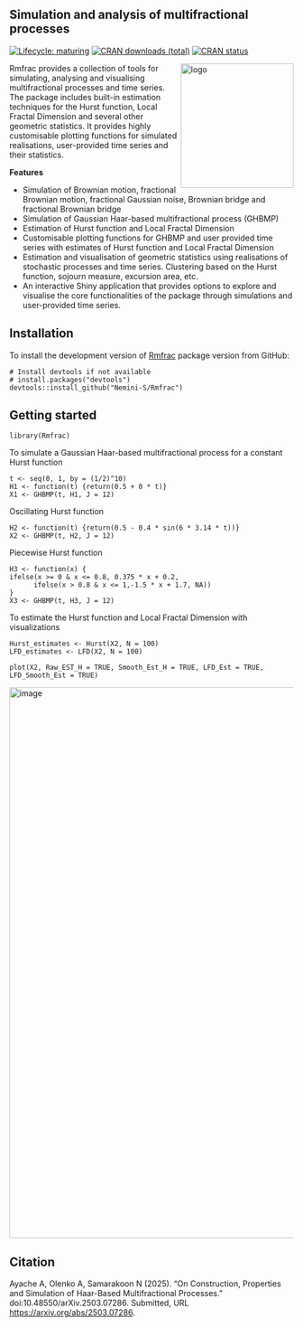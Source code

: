 ## Simulation and analysis of multifractional processes 
[![Lifecycle: maturing](https://img.shields.io/badge/lifecycle-maturing-blue)](https://lifecycle.r-lib.org/articles/stages.html#maturing)
[![CRAN downloads (total)](https://cranlogs.r-pkg.org/badges/grand-total/Rmfrac)](https://cranlogs.r-pkg.org/badges/grand-total/Rmfrac)
[![CRAN status](https://www.r-pkg.org/badges/version/Rmfrac)](https://CRAN.R-project.org/package=Rmfrac)
<p>
<img width="200" height="220" alt="logo" src="https://github.com/user-attachments/assets/5055ed96-bbed-4907-b609-5411c4f84f92" align="right"align="right" />
Rmfrac provides a collection of tools for simulating, analysing and visualising multifractional processes and time series. The package includes built-in estimation techniques for the Hurst function, Local Fractal Dimension and several other geometric statistics. It provides highly customisable plotting functions for simulated realisations, user-provided time series and their statistics. 
</p>

**Features**
- Simulation of Brownian motion, fractional Brownian motion, fractional Gaussian noise, Brownian bridge and fractional Brownian bridge
- Simulation of Gaussian Haar-based multifractional process (GHBMP)
- Estimation of Hurst function and Local Fractal Dimension
- Customisable plotting functions for GHBMP and user provided time series with estimates of Hurst function and Local Fractal Dimension
- Estimation and visualisation of geometric statistics using realisations of stochastic processes and time series. Clustering based on the Hurst function, sojourn measure, excursion area, etc.
- An interactive Shiny application that provides options to explore and visualise the core functionalities of the package through simulations and user-provided time series.

 
## Installation

To install the development version of [Rmfrac](https://github.com/Nemini-S/Rmfrac) package version from GitHub:
```{r}
# Install devtools if not available
# install.packages("devtools")
devtools::install_github("Nemini-S/Rmfrac")
```

## Getting started 
```{r}
library(Rmfrac)
```
To simulate a Gaussian Haar-based multifractional process for a constant Hurst function
```{r}
t <- seq(0, 1, by = (1/2)^10)
H1 <- function(t) {return(0.5 + 0 * t)}
X1 <- GHBMP(t, H1, J = 12)
```
Oscillating Hurst function
```{r}
H2 <- function(t) {return(0.5 - 0.4 * sin(6 * 3.14 * t))}
X2 <- GHBMP(t, H2, J = 12)
```
Piecewise Hurst function
```{r}
H3 <- function(x) {
ifelse(x >= 0 & x <= 0.8, 0.375 * x + 0.2,
      ifelse(x > 0.8 & x <= 1,-1.5 * x + 1.7, NA))
}
X3 <- GHBMP(t, H3, J = 12)
```
To estimate the Hurst function and Local Fractal Dimension with visualizations
```{r}
Hurst_estimates <- Hurst(X2, N = 100)
LFD_estimates <- LFD(X2, N = 100)

plot(X2, Raw_EST_H = TRUE, Smooth_Est_H = TRUE, LFD_Est = TRUE, LFD_Smooth_Est = TRUE)
```
<img width="1918" height="975" alt="image" src="https://github.com/user-attachments/assets/c7df246f-368f-41b2-b108-1b0f1dc002fa" />


## Citation
Ayache A, Olenko A, Samarakoon N (2025). “On Construction, Properties and Simulation
of Haar-Based Multifractional Processes.” doi:10.48550/arXiv.2503.07286. Submitted,
URL https://arxiv.org/abs/2503.07286.
